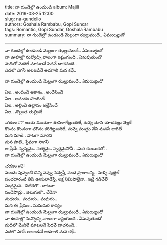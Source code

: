 title: నా గుండెల్లో ఉండుండి
album: Majili  
date: 2019-03-25 12:00      
slug:  na-gundello   
authors: Goshala Rambabu, Gopi Sundar   
tags: Romantic, Gopi Sundar, Goshala Rambabu   
summary: నా గుండెల్లో ఉండుండి మెల్లంగా ఝల్లుమందే.. ఏమయ్యిందో  

------------

నా గుండెల్లో ఉండుండి మెల్లంగా ఝల్లుమందే.. ఏమయ్యిందో  
నా ఊహల్లొ నువ్వొచ్చి వాలంగా ఇష్టంగుంది.. ఏమవుతుందో   
మదిలో మెదిలే మాటలనే పెదవే దాచనందె..  
ఎదలొ ఎగసే అలజడినే అడగాలి మన కధే..   

నా గుండెల్లో ఉండుండి మెల్లంగా ఝల్లుమందే.. ఏమయ్యిందో  

ఏల.. అందిందె ఆకాశం.. అందేసిందే  
ఏల.. ఆనందం పొంగిందే  
ఏల.. అల్లిందె ఉల్లాసం అల్లేసిందే  
ఏల.. వొల్లంత తుల్లిందే  

_చరణం #1:_
ఇంచు మించుగా ఊపిరాగేట్టుందిలే, నువ్వె చూసి చూడనట్టు వెల్లకే    
కొంచం కొంచంగా మౌనం కరిగెట్టుందిలే, నువ్వె మంత్రం వేసి మనసే లాగితే  
మన మాటె.. పాటగా మారని  
మన పాటె.. ప్రేమగా సాగనీ    
ఆ ప్రేమే స్వప్నమై.. సత్యమై.. స్వర్గమైపొనీ   ...మన కలయికలో..  
నా గుండెల్లో ఉండుండి మెల్లంగా ఝల్లుమందే.. ఏమయ్యిందో   

_చరణం #2:_  
మంచు పువ్వంటి చిన్ని నవ్వు నవ్వెస్తే, పంచ ప్రాణాలన్ని.. మళ్ళి పుట్టెలే   
పంచదారంటి తీపి ఊసులాడేస్తే, లక్ష నిమిషాలైనా.. ఇట్టె గడిచేలే  
సంద్రమైన.. చిటికెలొ.. దాటనా  
సందెపొద్దు.. జిలుగులొ.. చేరెనా   
మధురం.. మధురం.. మధురం..  
మన ఈ ప్రేమం.. సుమధుర కావ్యం   
నా గుండెల్లో ఉండుండి మెల్లంగా ఝల్లుమందే.. ఏమయ్యిందో  
నా ఊహల్లొ నువ్వొచ్చి వాలంగా ఇష్టంగుంది.. ఏమవుతుందో  
మదిలో మెదిలే మాటలనే పెదవే దాచనందె..  
ఎదలొ ఎగసే అలజడినే అడగాలి మన కధే..    

------------
